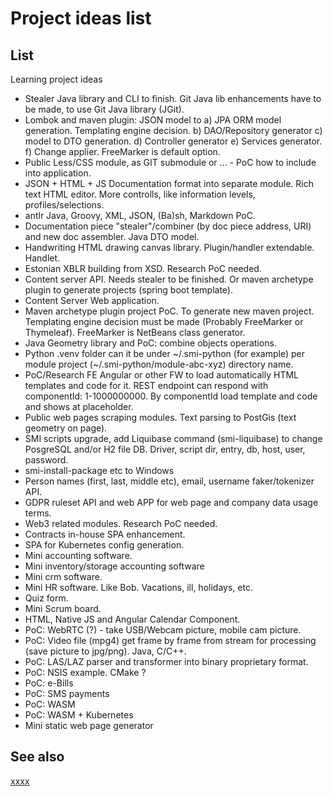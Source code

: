 # Project ideas list

## List

Learning project ideas

* Stealer Java library and CLI to finish. Git Java lib enhancements have to be made, to use Git Java library (JGit).
* Lombok and maven plugin: JSON model to a) JPA ORM model generation. Templating engine decision. b) DAO/Repository
  generator c) model to DTO generation. d) Controller generator e) Services generator. f) Change applier. FreeMarker is
  default option.
* Public Less/CSS module, as GIT submodule or ... - PoC how to include into application.
* JSON + HTML + JS Documentation format into separate module. Rich text HTML editor. More controlls, like information
  levels, profiles/selections.
* antlr Java, Groovy, XML, JSON, (Ba)sh, Markdown PoC.
* Documentation piece "stealer"/combiner (by doc piece address, URI) and new doc assembler. Java DTO model.
* Handwriting HTML drawing canvas library. Plugin/handler extendable. Handlet.
* Estonian XBLR building from XSD. Research PoC needed.
* Content server API. Needs stealer to be finished. Or maven archetype plugin to generate projects (spring boot
  template).
* Content Server Web application.
* Maven archetype plugin project PoC. To generate new maven project. Templating engine decision must be made (Probably
  FreeMarker or Thymeleaf). FreeMarker is NetBeans class generator.
* Java Geometry library and PoC: combine objects operations.
* Python .venv folder can it be under ~/.smi-python (for example) per module project (~/.smi-python/module-abc-xyz)
  directory name.
* PoC/Research FE Angular or other FW to load automatically HTML templates and code for it. REST endpoint can respond
  with componentId: 1-1000000000. By componentId load template and code and shows at placeholder.
* Public web pages scraping modules. Text parsing to PostGis (text geometry on page).
* SMI scripts upgrade, add Liquibase command (smi-liquibase) to change PosgreSQL and/or H2 file DB. Driver, script dir,
  entry, db, host, user, password.
* smi-install-package etc to Windows
* Person names (first, last, middle etc), email, username faker/tokenizer API.
* GDPR ruleset API and web APP for web page and company data usage terms.
* Web3 related modules. Research PoC needed.
* Contracts in-house SPA enhancement.
* SPA for Kubernetes config generation.
* Mini accounting software.
* Mini inventory/storage accounting software
* Mini crm software.
* Mini HR software. Like Bob. Vacations, ill, holidays, etc.
* Quiz form.
* Mini Scrum board.
* HTML, Native JS and Angular Calendar Component.
* PoC: WebRTC (?) - take USB/Webcam picture, mobile cam picture.
* PoC: Video file (mpg4) get frame by frame from stream for processing (save picture to jpg/png). Java, C/C++.
* PoC: LAS/LAZ parser and transformer into binary proprietary format.
* PoC: NSIS example. CMake ?
* PoC: e-Bills
* PoC: SMS payments
* PoC: WASM
* PoC: WASM + Kubernetes
* Mini static web page generator

## See also

[xxxx](http://yyyyy)
